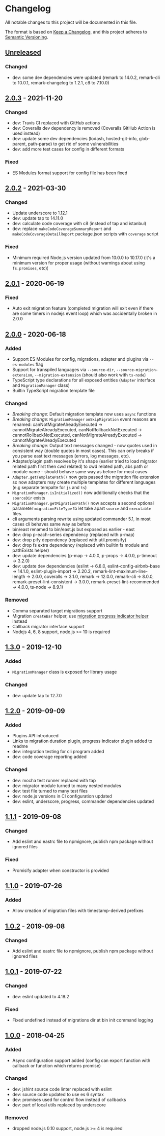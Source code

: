 # Changelog

All notable changes to this project will be documented in this file.

The format is based on [Keep a Changelog](https://keepachangelog.com/en/1.0.0/),
and this project adheres to [Semantic Versioning](https://semver.org/spec/v2.0.0.html).

## [Unreleased][]

### Changed
- dev: some dev dependencies were updated (remark to 14.0.2, remark-cli to 
10.0.1, remark-changelog to 1.2.1, c8 to 7.10.0)

## [2.0.3][] - 2021-11-20

### Changed
- dev: Travis CI replaced with GitHub actions
- dev: Coveralls dev dependency is removed (Coveralls GitHub Action is used
instead)
- dev: update some dev dependencies (lodash, hosted-git-info, glob-parent,
path-parse) to get rid of some vulnerabilities
- dev: add more test cases for config in different formats

### Fixed

- ES Modules format support for config file has been fixed

## [2.0.2][] - 2021-03-30

### Changed
- Update underscore to 1.12.1
- dev: update tap to 14.11.0
- dev: calculate code coverage with c8 (instead of tap and istanbul)
- dev: replace `makeCodeCoverageSummaryReport` and `makeCodeCoverageDetailReport`
package.json scripts with `coverage` script

### Fixed
- Minimum required Node.js version updated from 10.0.0 to 10.17.0 (it's a
minimum version for proper usage (without warnings about using `fs.promises`,
etc))

## [2.0.1][] - 2020-06-19

### Fixed
- Auto exit migration feature (completed migration will exit even if there are
some timers in nodejs event loop) which was accidentally broken in 2.0.0

## [2.0.0][] - 2020-06-18

### Added
- Support ES Modules for config, migrations, adapter and plugins via `--es-modules` flag
- Support for transpiled languages via `--source-dir`, `--source-migration-extension`,
`--migration-extension` (should also work with `ts-node`)
- TypeScript type declarations for all exposed entities (`Adapter` interface
and `MigrationManager` class)
- Builtin TypeScript migration template file

### Changed
- *Breaking change:* Default migration template now uses `async` functions
- *Breaking change:* `MigrationManager` `onSkipMigration` event reasons are
renamed: canNotMigrateAlreadyExecuted -> cannotMigrateAlreadyExecuted,
canNotRollbackNotExecuted -> cannotRollbackNotExecuted,
canNotMigrateAlreadyExecuted -> cannotMigrateAlreadyExecuted
- *Breaking change:* Output text messages changed - now quotes used in
consistent way (double quotes in most cases). This can only breaks if you parse
east text messages (errors, log messages, etc).
- Adapter/plugin path resolves by it's shape (earlier tried to load migrator
related path first then cwd related) to cwd related path, abs path or module
name - should behave same way as before for most cases
- `Adapter.getTemplatePath()` now gets passed the migration file extension so
now adapters may create multiple templates for different languages (e.g
separate tempalte for `js` and `ts`)
- `MigrationManager.isInitialized()` now additionally checks that the `sourceDir`
exists
- `MigrationManager.getMigrationPath()` now accepts a second optional parameter
`migrationFileType` to let take apart `source` and `executable` files.
- cli arguments parsing rewrite using updated commander 5.1, in most cases
cli behaves same way as before
- bin/east renamed to bin/east.js but exposed as earlier - east
- dev: drop p-each-series dependency (replaced with p-map)
- dev: drop pify dependency (replaced with util.promisify)
- dev: drop fs extra dependency (replaced with builtin fs module and pathExists
helper)
- dev: update dependencies (p-map -> 4.0.0, p-props -> 4.0.0,
p-timeout -> 3.2.0)
- dev: update dev dependencies (eslint -> 6.8.0,
eslint-config-airbnb-base -> 14.1.0, eslint-plugin-import -> 2.20.2,
remark-lint-maximum-line-length -> 2.0.0,
coveralls -> 3.1.0, remark -> 12.0.0, remark-cli -> 8.0.0,
remark-preset-lint-consistent -> 3.0.0, remark-preset-lint-recommended -> 4.0.0,
ts-node -> 8.9.1)

### Removed
- Comma separated target migrations support
- Migration `createBar` helper, use
[migration progress indicator helper](https://github.com/okv/east-migration-progress-indicator-helper)
instead
- Callback migrator interface support
- Nodejs 4, 6, 8 support, node.js >= 10 is required

## [1.3.0][] - 2019-12-10

### Added
- `MigrationManager` class is exposed for library usage

### Changed
- dev: update tap to 12.7.0

## [1.2.0][] - 2019-09-09

### Added
- Plugins API introduced
- Links to migration duration plugin, progress indicator plugin added to readme
- dev: integration testing for cli program added
- dev: code coverage reporting added

### Changed
- dev: mocha test runner replaced with tap
- dev: migrator module turned to many nested modules
- dev: test file turned to many test files
- dev: node.js versions in CI configuration updated
- dev: eslint, underscore, progress, commander dependencies updated

## [1.1.1][] - 2019-09-08

### Changed
- Add eslint and eastrc file to npmignore, publish npm package without ignored
files

### Fixed
- Promisify adapter when constructor is provided

## [1.1.0][] - 2019-07-26

### Added
- Allow creation of migration files with timestamp-derived prefixes

## [1.0.2][] - 2019-09-08

### Changed
- Add eslint and eastrc file to npmignore, publish npm package without ignored
files

## [1.0.1][] - 2019-07-22

### Changed
- dev: eslint updated to 4.18.2

### Fixed
- Fixed undefined instead of migrations dir at bin init command logging

## [1.0.0][] - 2018-04-25

### Added
- Async configuration support added (config can export function with callback
or function which returns promise)

### Changed
- dev: jshint source code linter replaced with eslint
- dev: source code updated to use es 6 syntax
- dev: promises used for control flow instead of callbacks
- dev: part of local utils replaced by underscore

### Removed
- dropped node.js 0.10 support, node.js >= 4 is required

[Unreleased]: https://github.com/okv/east/compare/v2.0.3...HEAD
[2.0.3]: https://github.com/okv/east/compare/v2.0.2...v2.0.3
[2.0.2]: https://github.com/okv/east/compare/v2.0.1...v2.0.2
[2.0.1]: https://github.com/okv/east/compare/v2.0.0...v2.0.1
[2.0.0]: https://github.com/okv/east/compare/v1.3.0...v2.0.0
[1.3.0]: https://github.com/okv/east/compare/v1.2.0...v1.3.0
[1.2.0]: https://github.com/okv/east/compare/v1.1.1...v1.2.0
[1.1.1]: https://github.com/okv/east/compare/v1.1.0...v1.1.1
[1.1.0]: https://github.com/okv/east/compare/v1.0.2...v1.1.0
[1.0.2]: https://github.com/okv/east/compare/v1.0.1...v1.0.2
[1.0.1]: https://github.com/okv/east/compare/v1.0.0...v1.0.1
[1.0.0]: https://github.com/okv/east/compare/v0.5.7...v1.0.0

